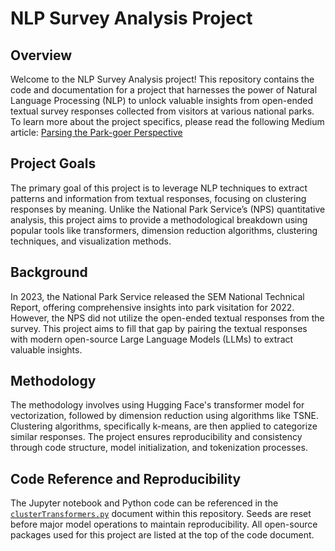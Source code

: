# NLP Survey Analysis Project

## Overview

Welcome to the NLP Survey Analysis project! This repository contains the code and documentation for a project that harnesses the power of Natural Language Processing (NLP) to unlock valuable insights from open-ended textual survey responses collected from visitors at various national parks.
To learn more about the project specifics, please read the following Medium article: [Parsing the Park-goer Perspective](https://medium.com/@austin-lackey/parsing-the-park-goer-perspective-0f432fd1b65f)

## Project Goals

The primary goal of this project is to leverage NLP techniques to extract patterns and information from textual responses, focusing on clustering responses by meaning. Unlike the National Park Service’s (NPS) quantitative analysis, this project aims to provide a methodological breakdown using popular tools like transformers, dimension reduction algorithms, clustering techniques, and visualization methods.

## Background

In 2023, the National Park Service released the SEM National Technical Report, offering comprehensive insights into park visitation for 2022. However, the NPS did not utilize the open-ended textual responses from the survey. This project aims to fill that gap by pairing the textual responses with modern
open-source Large Language Models (LLMs) to extract valuable insights.

## Methodology

The methodology involves using Hugging Face's transformer model for vectorization, followed by dimension reduction using algorithms like TSNE. Clustering algorithms, specifically k-means, are then applied to categorize similar responses. The project ensures reproducibility and consistency through code structure, model initialization, and tokenization processes.

## Code Reference and Reproducibility

The Jupyter notebook and Python code can be referenced in the [`clusterTransformers.py`](/clusterTransformers.py) document within this repository. Seeds are reset before major model operations to maintain reproducibility. All open-source packages used for this project are listed at the top of the code document.

